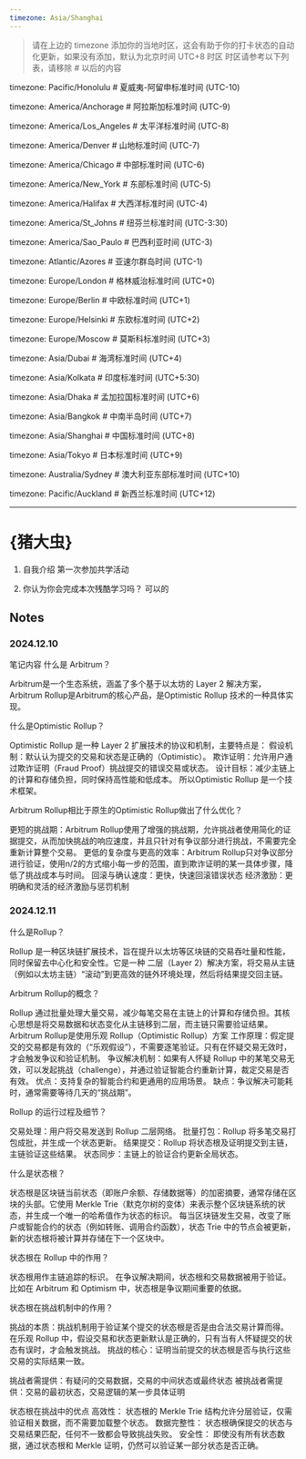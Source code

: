 ```yaml
---
timezone: Asia/Shanghai
---
```


> 请在上边的 timezone 添加你的当地时区，这会有助于你的打卡状态的自动化更新，如果没有添加，默认为北京时间 UTC+8 时区
> 时区请参考以下列表，请移除 # 以后的内容

timezone: Pacific/Honolulu # 夏威夷-阿留申标准时间 (UTC-10)

timezone: America/Anchorage # 阿拉斯加标准时间 (UTC-9)

timezone: America/Los_Angeles # 太平洋标准时间 (UTC-8)

timezone: America/Denver # 山地标准时间 (UTC-7)

timezone: America/Chicago # 中部标准时间 (UTC-6)

timezone: America/New_York # 东部标准时间 (UTC-5)

timezone: America/Halifax # 大西洋标准时间 (UTC-4)

timezone: America/St_Johns # 纽芬兰标准时间 (UTC-3:30)

timezone: America/Sao_Paulo # 巴西利亚时间 (UTC-3)

timezone: Atlantic/Azores # 亚速尔群岛时间 (UTC-1)

timezone: Europe/London # 格林威治标准时间 (UTC+0)

timezone: Europe/Berlin # 中欧标准时间 (UTC+1)

timezone: Europe/Helsinki # 东欧标准时间 (UTC+2)

timezone: Europe/Moscow # 莫斯科标准时间 (UTC+3)

timezone: Asia/Dubai # 海湾标准时间 (UTC+4)

timezone: Asia/Kolkata # 印度标准时间 (UTC+5:30)

timezone: Asia/Dhaka # 孟加拉国标准时间 (UTC+6)

timezone: Asia/Bangkok # 中南半岛时间 (UTC+7)

timezone: Asia/Shanghai # 中国标准时间 (UTC+8)

timezone: Asia/Tokyo # 日本标准时间 (UTC+9)

timezone: Australia/Sydney # 澳大利亚东部标准时间 (UTC+10)

timezone: Pacific/Auckland # 新西兰标准时间 (UTC+12)

---


# {猪大虫}

1. 自我介绍
  第一次参加共学活动

2. 你认为你会完成本次残酷学习吗？
  可以的

## Notes

<!-- Content_START -->

### 2024.12.10

笔记内容
什么是 Arbitrum？

Arbitrum是一个生态系统，涵盖了多个基于以太坊的 Layer 2 解决方案，Arbitrum Rollup是Arbitrum的核心产品，是Optimistic Rollup 技术的一种具体实现。

什么是Optimistic Rollup？

Optimistic Rollup 是一种 Layer 2 扩展技术的协议和机制，主要特点是：
假设机制：默认认为提交的交易和状态是正确的（Optimistic）。
欺诈证明：允许用户通过欺诈证明（Fraud Proof）挑战提交的错误交易或状态。
设计目标：减少主链上的计算和存储负担，同时保持高性能和低成本。
所以Optimistic Rollup 是一个技术框架。

Arbitrum Rollup相比于原生的Optimistic Rollup做出了什么优化？

更短的挑战期：Arbitrum Rollup使用了增强的挑战期，允许挑战者使用简化的证据提交，从而加快挑战的响应速度，并且只针对有争议部分进行挑战，不需要完全重新计算整个交易。
更低的复杂度与更高的效率：Arbitrum Rollup只对争议部分进行验证，使用n/2的方式缩小每一步的范围，直到欺诈证明的某一具体步骤，降低了挑战成本与时间。
回滚与确认速度：更快，快速回滚错误状态
经济激励：更明确和灵活的经济激励与惩罚机制

### 2024.12.11

什么是Rollup？

Rollup 是一种区块链扩展技术，旨在提升以太坊等区块链的交易吞吐量和性能，同时保留去中心化和安全性。它是一种 二层（Layer 2）解决方案，将交易从主链（例如以太坊主链）“滚动”到更高效的链外环境处理，然后将结果提交回主链。

Arbitrum Rollup的概念？

Rollup 通过批量处理大量交易，减少每笔交易在主链上的计算和存储负担。其核心思想是将交易数据和状态变化从主链移到二层，而主链只需要验证结果。
Arbitrum Rollup是使用乐观 Rollup（Optimistic Rollup）方案
工作原理：假定提交的交易都是有效的（“乐观假设”），不需要逐笔验证。只有在怀疑交易无效时，才会触发争议和验证机制。
争议解决机制：如果有人怀疑 Rollup 中的某笔交易无效，可以发起挑战（challenge），并通过验证智能合约重新计算，裁定交易是否有效。
优点：支持复杂的智能合约和更通用的应用场景。
缺点：争议解决可能耗时，通常需要等待几天的“挑战期”。

Rollup 的运行过程及细节？

交易处理：用户将交易发送到 Rollup 二层网络。
批量打包：Rollup 将多笔交易打包成批，并生成一个状态更新。
结果提交：Rollup 将状态根及证明提交到主链，主链验证这些结果。
状态同步：主链上的验证合约更新全局状态。

什么是状态根？

状态根是区块链当前状态（即账户余额、存储数据等）的加密摘要，通常存储在区块的头部。它使用 Merkle Trie（默克尔树的变体）来表示整个区块链系统的状态，并生成一个唯一的哈希值作为状态的标识。
每当区块链发生交易，改变了账户或智能合约的状态（例如转账、调用合约函数），状态 Trie 中的节点会被更新，新的状态根将被计算并存储在下一个区块中。

状态根在 Rollup 中的作用？

状态根用作主链追踪的标识。
在争议解决期间，状态根和交易数据被用于验证。
比如在 Arbitrum 和 Optimism 中，状态根是争议期间重要的依据。

状态根在挑战机制中的作用？

挑战的本质：挑战机制用于验证某个提交的状态根是否是由合法交易计算而得。
在乐观 Rollup 中，假设交易和状态更新默认是正确的，只有当有人怀疑提交的状态有误时，才会触发挑战。
挑战的核心：证明当前提交的状态根是否与执行这些交易的实际结果一致。

挑战者需提供：有疑问的交易数据，交易的中间状态或最终状态
被挑战者需提供：交易的最初状态，交易逻辑的某一步具体证明

状态根在挑战中的优点
高效性：
状态根的 Merkle Trie 结构允许分层验证，仅需验证相关数据，而不需要加载整个状态。
数据完整性：
状态根确保提交的状态与交易结果匹配，任何不一致都会导致挑战失败。
安全性：
即使没有所有状态数据，通过状态根和 Merkle 证明，仍然可以验证某一部分状态是否正确。

<!-- Content_END -->
